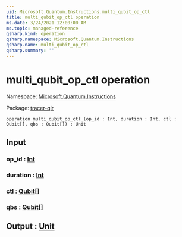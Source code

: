 ```yaml
---
uid: Microsoft.Quantum.Instructions.multi_qubit_op_ctl
title: multi_qubit_op_ctl operation
ms.date: 3/24/2021 12:00:00 AM
ms.topic: managed-reference
qsharp.kind: operation
qsharp.namespace: Microsoft.Quantum.Instructions
qsharp.name: multi_qubit_op_ctl
qsharp.summary: ''
---
```


# multi_qubit_op_ctl operation

Namespace: [Microsoft.Quantum.Instructions](xref:Microsoft.Quantum.Instructions)

Package: [tracer-qir](https://nuget.org/packages/tracer-qir)




```qsharp
operation multi_qubit_op_ctl (op_id : Int, duration : Int, ctl : Qubit[], qbs : Qubit[]) : Unit
```


## Input

### op_id : [Int](xref:microsoft.quantum.lang-ref.int)




### duration : [Int](xref:microsoft.quantum.lang-ref.int)




### ctl : [Qubit](xref:microsoft.quantum.lang-ref.qubit)[]




### qbs : [Qubit](xref:microsoft.quantum.lang-ref.qubit)[]





## Output : [Unit](xref:microsoft.quantum.lang-ref.unit)

